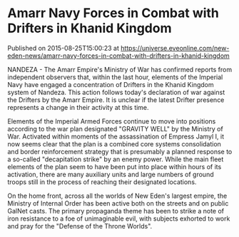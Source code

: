 # Amarr Navy Forces in Combat with Drifters in Khanid Kingdom
Published on 2015-08-25T15:00:23 at https://universe.eveonline.com/new-eden-news/amarr-navy-forces-in-combat-with-drifters-in-khanid-kingdom

NANDEZA - The Amarr Empire's Ministry of War has confirmed reports from independent observers that, within the last hour, elements of the Imperial Navy have engaged a concentration of Drifters in the Khanid Kingdom system of Nandeza. This action follows today's declaration of war against the Drifters by the Amarr Empire. It is unclear if the latest Drifter presence represents a change in their activity at this time.

Elements of the Imperial Armed Forces continue to move into positions according to the war plan designated "GRAVITY WELL" by the Ministry of War. Activated within moments of the assassination of Empress Jamyl I, it now seems clear that the plan is a combined core systems consolidation and border reinforcement strategy that is presumably a planned response to a so-called "decapitation strike" by an enemy power. While the main fleet elements of the plan seem to have been put into place within hours of its activation, there are many auxiliary units and large numbers of ground troops still in the process of reaching their designated locations.

On the home front, across all the worlds of New Eden's largest empire, the Ministry of Internal Order has been active both on the streets and on public GalNet casts. The primary propaganda theme has been to strike a note of iron resistance to a foe of unimaginable evil, with subjects exhorted to work and pray for the "Defense of the Throne Worlds".
